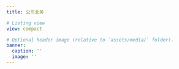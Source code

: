 ```yaml
---
title: 公司业务

# Listing view
view: compact

# Optional header image (relative to `assets/media/` folder).
banner:
  caption: ''
  image: ''
---
```

